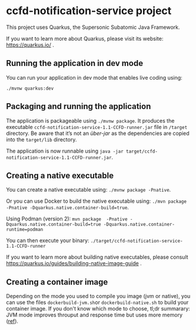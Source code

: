 # ccfd-notification-service project

This project uses Quarkus, the Supersonic Subatomic Java Framework.

If you want to learn more about Quarkus, please visit its website: https://quarkus.io/ .

## Running the application in dev mode

You can run your application in dev mode that enables live coding using:

```shell
./mvnw quarkus:dev
```

## Packaging and running the application

The application is packageable using `./mvnw package`.
It produces the executable `ccfd-notification-service-1.1-CCFD-runner.jar` file in `/target` directory.
Be aware that it’s not an _über-jar_ as the dependencies are copied into the `target/lib` directory.

The application is now runnable using `java -jar target/ccfd-notification-service-1.1-CCFD-runner.jar`.

## Creating a native executable

You can create a native executable using: `./mvnw package -Pnative`.

Or you can use Docker to build the native executable using: `./mvn package -Pnative -Dquarkus.native.container-build=true`.

Using Podman (version 2): `mvn package  -Pnative -Dquarkus.native.container-build=true -Dquarkus.native.container-runtime=podman`

You can then execute your binary: `./target/ccfd-notification-service-1.1-CCFD-runner`

If you want to learn more about building native executables, please consult https://quarkus.io/guides/building-native-image-guide .

## Creating a container image

Depending on the mode you used to compile you image (jvm or native), you can use the files `dockerbuild-jvm.sh`or `dockerbuild-native.sh` to build your container image.
If you don't know which mode to choose, tl;dr summarary: JVM mode improves throuput and response time but uses more memory ([ref](https://quarkus.io/blog/runtime-performance/#:~:text=Quarkus%20running%20on%20the%20JVM,%25%20more%20memory%20(RSS).&text=The%20tests%20ran%20for%20up,served%20over%2033%20MILLION%20requests!)).
